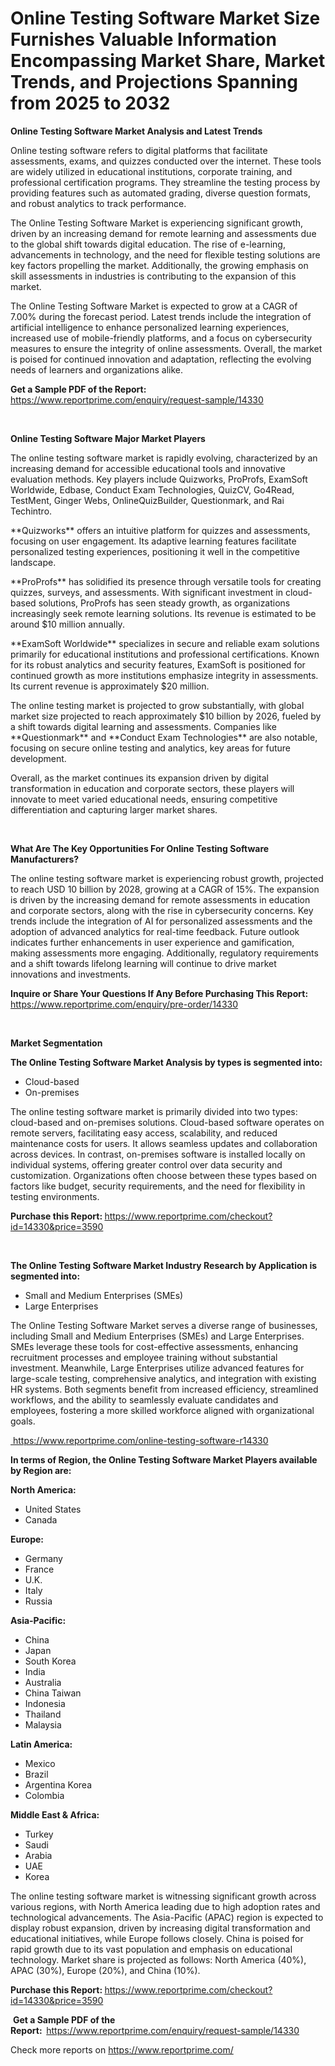 <p><h1>Online Testing Software Market Size Furnishes Valuable Information Encompassing Market Share, Market Trends, and Projections Spanning from 2025 to 2032</h1></p><p><strong>Online Testing Software Market Analysis and Latest Trends</strong></p>
<p><p>Online testing software refers to digital platforms that facilitate assessments, exams, and quizzes conducted over the internet. These tools are widely utilized in educational institutions, corporate training, and professional certification programs. They streamline the testing process by providing features such as automated grading, diverse question formats, and robust analytics to track performance.</p><p>The Online Testing Software Market is experiencing significant growth, driven by an increasing demand for remote learning and assessments due to the global shift towards digital education. The rise of e-learning, advancements in technology, and the need for flexible testing solutions are key factors propelling the market. Additionally, the growing emphasis on skill assessments in industries is contributing to the expansion of this market.</p><p>The Online Testing Software Market is expected to grow at a CAGR of 7.00% during the forecast period. Latest trends include the integration of artificial intelligence to enhance personalized learning experiences, increased use of mobile-friendly platforms, and a focus on cybersecurity measures to ensure the integrity of online assessments. Overall, the market is poised for continued innovation and adaptation, reflecting the evolving needs of learners and organizations alike.</p></p>
<p><strong>Get a Sample PDF of the Report:&nbsp;</strong> <a href="https://www.reportprime.com/enquiry/request-sample/14330?utm_campaign=3523&utm_medium=2&utm_source=Github&utm_content=ia&utm_term=20032025&utm_id=online-testing-software">https://www.reportprime.com/enquiry/request-sample/14330</a></p>
<p>&nbsp;</p>
<p><strong>Online Testing Software Major Market Players</strong></p>
<p><p>The online testing software market is rapidly evolving, characterized by an increasing demand for accessible educational tools and innovative evaluation methods. Key players include Quizworks, ProProfs, ExamSoft Worldwide, Edbase, Conduct Exam Technologies, QuizCV, Go4Read, TestMent, Ginger Webs, OnlineQuizBuilder, Questionmark, and Rai Techintro.</p><p>**Quizworks** offers an intuitive platform for quizzes and assessments, focusing on user engagement. Its adaptive learning features facilitate personalized testing experiences, positioning it well in the competitive landscape.</p><p>**ProProfs** has solidified its presence through versatile tools for creating quizzes, surveys, and assessments. With significant investment in cloud-based solutions, ProProfs has seen steady growth, as organizations increasingly seek remote learning solutions. Its revenue is estimated to be around $10 million annually.</p><p>**ExamSoft Worldwide** specializes in secure and reliable exam solutions primarily for educational institutions and professional certifications. Known for its robust analytics and security features, ExamSoft is positioned for continued growth as more institutions emphasize integrity in assessments. Its current revenue is approximately $20 million.</p><p>The online testing market is projected to grow substantially, with global market size projected to reach approximately $10 billion by 2026, fueled by a shift towards digital learning and assessments. Companies like **Questionmark** and **Conduct Exam Technologies** are also notable, focusing on secure online testing and analytics, key areas for future development.</p><p>Overall, as the market continues its expansion driven by digital transformation in education and corporate sectors, these players will innovate to meet varied educational needs, ensuring competitive differentiation and capturing larger market shares.</p></p>
<p>&nbsp;</p>
<p><strong>What Are The Key Opportunities For Online Testing Software Manufacturers?</strong></p>
<p><p>The online testing software market is experiencing robust growth, projected to reach USD 10 billion by 2028, growing at a CAGR of 15%. The expansion is driven by the increasing demand for remote assessments in education and corporate sectors, along with the rise in cybersecurity concerns. Key trends include the integration of AI for personalized assessments and the adoption of advanced analytics for real-time feedback. Future outlook indicates further enhancements in user experience and gamification, making assessments more engaging. Additionally, regulatory requirements and a shift towards lifelong learning will continue to drive market innovations and investments.</p></p>
<p><strong>Inquire or Share Your Questions If Any Before Purchasing This Report:</strong> <a href="https://www.reportprime.com/enquiry/pre-order/14330?utm_campaign=3523&utm_medium=2&utm_source=Github&utm_content=ia&utm_term=20032025&utm_id=online-testing-software">https://www.reportprime.com/enquiry/pre-order/14330</a></p>
<p>&nbsp;</p>
<p><strong>Market Segmentation</strong></p>
<p><strong>The Online Testing Software Market Analysis by types is segmented into:</strong></p>
<p><ul><li>Cloud-based</li><li>On-premises</li></ul></p>
<p><p>The online testing software market is primarily divided into two types: cloud-based and on-premises solutions. Cloud-based software operates on remote servers, facilitating easy access, scalability, and reduced maintenance costs for users. It allows seamless updates and collaboration across devices. In contrast, on-premises software is installed locally on individual systems, offering greater control over data security and customization. Organizations often choose between these types based on factors like budget, security requirements, and the need for flexibility in testing environments.</p></p>
<p><strong>Purchase this Report:&nbsp;</strong><a href="https://www.reportprime.com/checkout?id=14330&price=3590&utm_campaign=3523&utm_medium=2&utm_source=Github&utm_content=ia&utm_term=20032025&utm_id=online-testing-software">https://www.reportprime.com/checkout?id=14330&price=3590</a></p>
<p>&nbsp;</p>
<p><strong>The Online Testing Software Market Industry Research by Application is segmented into:</strong></p>
<p><ul><li>Small and Medium Enterprises (SMEs)</li><li>Large Enterprises</li></ul></p>
<p><p>The Online Testing Software Market serves a diverse range of businesses, including Small and Medium Enterprises (SMEs) and Large Enterprises. SMEs leverage these tools for cost-effective assessments, enhancing recruitment processes and employee training without substantial investment. Meanwhile, Large Enterprises utilize advanced features for large-scale testing, comprehensive analytics, and integration with existing HR systems. Both segments benefit from increased efficiency, streamlined workflows, and the ability to seamlessly evaluate candidates and employees, fostering a more skilled workforce aligned with organizational goals.</p></p>
<p><a href="https://www.reportprime.com/online-testing-software-r14330?utm_campaign=3523&utm_medium=2&utm_source=Github&utm_content=ia&utm_term=20032025&utm_id=online-testing-software">&nbsp;https://www.reportprime.com/online-testing-software-r14330</a></p>
<p><strong>In terms of Region, the Online Testing Software Market Players available by Region are:</strong></p>
<p>
    <p> <strong> North America: </strong>
        <ul>
            <li>United States</li>
            <li>Canada</li>
        </ul>
        </p> 
    <p> <strong> Europe: </strong>
        <ul>
            <li>Germany</li>
            <li>France</li>
            <li>U.K.</li>
            <li>Italy</li>
            <li>Russia</li>
        </ul>
        </p> 
    <p> <strong> Asia-Pacific: </strong>
        <ul>
            <li>China</li>
            <li>Japan</li>
            <li>South Korea</li>
            <li>India</li>
            <li>Australia</li>
            <li>China Taiwan</li>
            <li>Indonesia</li>
            <li>Thailand</li>
            <li>Malaysia</li>
        </ul>
        </p> 
    <p> <strong> Latin America: </strong>
        <ul>
            <li>Mexico</li>
            <li>Brazil</li>
            <li>Argentina Korea</li>
            <li>Colombia</li>
        </ul>
        </p> 
    <p> <strong> Middle East & Africa: </strong>
        <ul>
            <li>Turkey</li>
            <li>Saudi</li>
            <li>Arabia</li>
            <li>UAE</li>
            <li>Korea</li>
        </ul>
    </p>
    </p>
<p><p>The online testing software market is witnessing significant growth across various regions, with North America leading due to high adoption rates and technological advancements. The Asia-Pacific (APAC) region is expected to display robust expansion, driven by increasing digital transformation and educational initiatives, while Europe follows closely. China is poised for rapid growth due to its vast population and emphasis on educational technology. Market share is projected as follows: North America (40%), APAC (30%), Europe (20%), and China (10%).</p></p>
<p><strong>Purchase this Report: </strong><a href="https://www.reportprime.com/checkout?id=14330&price=3590&utm_campaign=3523&utm_medium=2&utm_source=Github&utm_content=ia&utm_term=20032025&utm_id=online-testing-software">https://www.reportprime.com/checkout?id=14330&price=3590</a></p>
<p>&nbsp;<strong>Get a Sample PDF of the Report:&nbsp;&nbsp;</strong><a href="https://www.reportprime.com/enquiry/request-sample/14330?utm_campaign=3523&utm_medium=2&utm_source=Github&utm_content=ia&utm_term=20032025&utm_id=online-testing-software">https://www.reportprime.com/enquiry/request-sample/14330</a></p>
<p><strong></strong></p>
<p>Check more reports on <a href="https://www.reportprime.com/?utm_campaign=3523&utm_medium=2&utm_source=Github&utm_content=ia&utm_term=20032025&utm_id=online-testing-software">https://www.reportprime.com/</a></p>